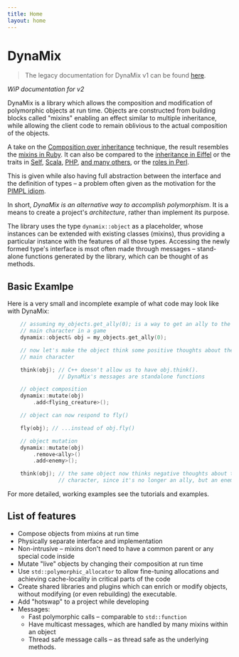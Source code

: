 ```yaml
---
title: Home
layout: home
---
```


# DynaMix

> The legacy documentation for DynaMix v1 can be found [here](v1/).

*WiP documentation for v2*

DynaMix is a library which allows the composition and modification of polymorphic objects at run time. Objects are constructed from building blocks called "mixins" enabling an effect similar to multiple inheritance, while allowing the client code to remain oblivious to the actual composition of the objects.

A take on the [Composition over inheritance](http://en.wikipedia.org/wiki/Composition_over_inheritance) technique, the result resembles the [mixins in Ruby](http://www.ruby-doc.org/docs/ProgrammingRuby/html/tut_modules.html). It can also be compared to the [inheritance in Eiffel](http://archive.eiffel.com/doc/online/eiffel50/intro/language/tutorial-10.html)
or the traits in [Self](http://selflanguage.org/_static/tutorial/Language/Prototypes/Organizing.html), [Scala](http://www.scala-lang.org/node/126), [PHP](http://php.net/manual/en/language.oop5.traits.php), [and many others](https://en.wikipedia.org/wiki/Trait_(computer_programming)), or the [roles in Perl](http://doc.perl6.org/language/objects#Roles).

This is given while also having full abstraction between the interface and the definition of types &ndash; a problem often given as the motivation for the [PIMPL idiom](http://www.drdobbs.com/cpp/making-pimpl-easy/205918714).

In short, *DynaMix is an alternative way to accomplish polymorphism*. It is a means to create a project's *architecture*, rather than implement its purpose.

The library uses the type `dynamix::object` as a placeholder, whose instances can be extended with existing classes (mixins), thus providing a particular instance with the features of all those types. Accessing the newly formed type's interface is msot often made through messages &ndash; stand-alone functions generated by the library, which can be thought of as methods.

## Basic Examlpe

Here is a very small and incomplete example of what code may look like with DynaMix:

```c++
    // assuming my_objects.get_ally(0); is a way to get an ally to the
    // main character in a game
    dynamix::object& obj = my_objects.get_ally(0);

    // now let's make the object think some positive thoughts about the
    // main character

    think(obj); // C++ doesn't allow us to have obj.think().
                // DynaMix's messages are standalone functions

    // object composition
    dynamix::mutate(obj)
        .add<flying_creature>();

    // object can now respond to fly()

    fly(obj); // ...instead of obj.fly()

    // object mutation
    dynamix::mutate(obj)
        .remove<ally>()
        .add<enemy>();

    think(obj); // the same object now thinks negative thoughts about the main
                // character, since it's no longer an ally, but an enemy
```

For more detailed, working examples see the tutorials and examples.

## List of features

- Compose objects from mixins at run time
- Physically separate interface and implementation
- Non-intrusive &ndash; mixins don't need to have a common parent or any special code inside
- Mutate "live" objects by changing their composition at run time
- Use `std::polymorphic_allocator` to allow fine-tuning allocations and achieving cache-locality in critical parts of the code
- Create shared libraries and plugins which can enrich or modify objects, without modifying (or even rebuilding) the executable.
- Add "hotswap" to a project while developing
- Messages:
    - Fast polymorphic calls &ndash; comparable to `std::function`
    - Have multicast messages, which are handled by many mixins within an object
    - Thread safe message calls &ndash; as thread safe as the underlying methods.
